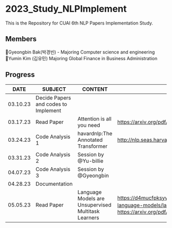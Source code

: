 # 2023_Study_NLPImplement
This is the Repository for CUAI 6th NLP Papers Implementation Study.

## Members
🖤Gyeongbin Bak(박경빈) - Majoring Computer science and engineering <br>
🖤Yumin Kim (김유민) Majoring Global Finance in Business Administration <br>

## Progress
|DATE|SUBJECT|CONTENT|REFERENCE|
|------|---|---|-----|
|03.10.23|Decide Papers and codes to Implement||
|03.17.23|Read Paper|Attention is all you need|https://arxiv.org/pdf/1706.03762.pdf|
|03.24.23|Code Analysis 1|havardnlp:The Annotated Transformer|http://nlp.seas.harvard.edu/2018/04/03/attention.html|
|03.31.23|Code Analysis 2|Session by @Yu-billie| |
|04.07.23|Code Analysis 3|Session by @Gyeongbin| |
|04.28.23|Documentation| | |
|05.05.23|Read Paper|Language Models are Unsupervised Multitask Learners|https://d4mucfpksywv.cloudfront.net/better-language-models/language-models.pdf (참고: https://arxiv.org/pdf/2005.14165.pdf)|
